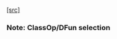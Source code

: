 [[src]](https://github.com/ghc/ghc/tree/master/compiler/vectorise/Vectorise.hs)
### Note: ClassOp/DFun selection